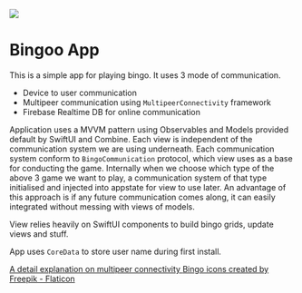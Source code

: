 ![](https://i.imgur.com/Nfvv1V5.png)
#  Bingoo App

This is a simple app for playing bingo. It uses 3 mode of communication. 
- Device to user communication
- Multipeer communication using `MultipeerConnectivity` framework 
- Firebase Realtime DB for online communication

Application uses a MVVM pattern using Observables and Models provided default by SwiftUI and Combine. Each view is independent of the communication system we are using underneath. Each communication system conform to `BingoCommunication` protocol, which view uses as a base for conducting the game. Internally when we choose which type of the above 3 game we want to play, a communication system of that type initialised and injected into appstate for view to use later. An advantage of this approach is if any future communication comes along, it can easily integrated without messing with views of models.

View relies heavily on SwiftUI components to build bingo grids, update views and stuff. 

App uses `CoreData` to store user name during first install.

<a href ="https://medium.com/@input.split/step-by-step-guide-to-multipeer-connectivity-c66f6a688cd6"> A detail explanation on multipeer connectivity </a> 
<a href="https://www.flaticon.com/free-icons/bingo" title="bingo icons">Bingo icons created by Freepik - Flaticon</a>

